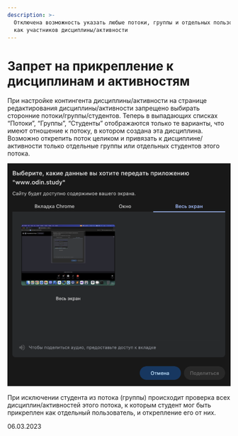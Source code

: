 ```yaml
---
description: >-
  Отключена возможность указать любые потоки, группы и отдельных пользователей
  как участников дисциплины/активности
---
```


# Запрет на прикрепление к дисциплинам и активностям

При настройке контингента дисциплины/активности на странице редактирования дисциплины/активности запрещено выбирать сторонние потоки/группы/студентов. Теперь в выпадающих списках “Потоки”, “Группы”, “Студенты” отображаются только те варианты, что имеют отношение к потоку, в котором создана эта дисциплина. Возможно открепить поток целиком и привязать к дисциплине/активности только отдельные группы или отдельных студентов этого потока.

![](<../../.gitbook/assets/image (1) (1) (1) (1).png>)

При исключении студента из потока (группы) происходит проверка всех дисциплин/активностей этого потока, к которым студент мог быть прикреплен как отдельный пользователь, и открепление его от них.

06.03.2023
